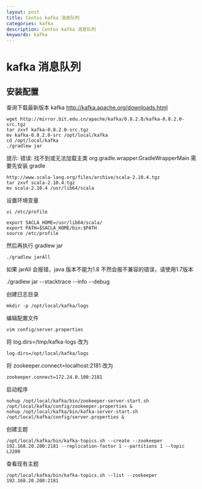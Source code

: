 ```yaml
---
layout: post
title: Centos kafka 消息队列 
categories: kafka
description: Centos kafka 消息队列 
keywords: kafka
---
```



# kafka 消息队列


## 安装配置

查询下载最新版本 kafka 
http://kafka.apache.org/downloads.html

```
wget http://mirror.bit.edu.cn/apache/kafka/0.8.2.0/kafka-0.8.2.0-src.tgz
tar zxvf kafka-0.8.2.0-src.tgz
mv kafka-0.8.2.0-src /opt/local/kafka
cd /opt/local/kafka
./gradlew jar
```


提示: 
错误: 找不到或无法加载主类 org.gradle.wrapper.GradleWrapperMain
需要先安装 gradle

```
http://www.scala-lang.org/files/archive/scala-2.10.4.tgz
tar zxvf scala-2.10.4.tgz
mv scala-2.10.4 /usr/lib64/scala
```

设置环境变量 

```
vi /etc/profile
```

```
export SACLA_HOME=/usr/lib64/scala/
export PATH=$SACLA_HOME/bin:$PATH
source /etc/profile
```

然后再执行 gradlew jar

```
./gradlew jarAll
```


如果 jarAll 会报错，java 版本不能为1.8 不然会报不兼容的错误，请使用1.7版本


./gradlew jar --stacktrace  --info --debug

 

创建日志目录

```
mkdir -p /opt/local/kafka/logs
```
 

编辑配置文件

 
```
vim config/server.properties
```


将 log.dirs=/tmp/kafka-logs
改为

```
log.dirs=/opt/local/kafka/logs
```

将 zookeeper.connect=localhost:2181
改为

```
zookeeper.connect=172.24.0.100:2181
```

启动程序

```
nohup /opt/local/kafka/bin/zookeeper-server-start.sh /opt/local/kafka/config/zookeeper.properties &
nohup /opt/local/kafka/bin/kafka-server-start.sh /opt/local/kafka/config/server.properties &
```


创建主题

```
/opt/local/kafka/bin/kafka-topics.sh --create --zookeeper 192.168.20.200:2181 --replication-factor 1 --partitions 1 --topic LJ200
```

查看现有主题

```
/opt/local/kafka/bin/kafka-topics.sh --list --zookeeper 192.168.20.200:2181
```